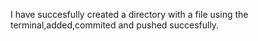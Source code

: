 I have succesfully created a directory with a file using the terminal,added,commited and pushed succesfully. 